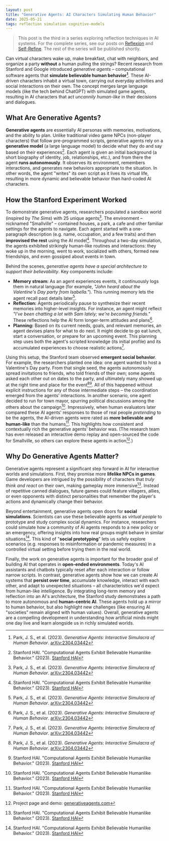 ```yaml
---
layout: post
title: "Generative Agents: AI Characters Simulating Human Behavior"
date: 2025-05-21
tags: reflection simulation cognitive-models
---
```


> This post is the third in a series exploring reflection techniques in AI systems. For the complete series, see our posts on [Reflexion](/2025/05/19/reflexion.html) and [Self-Refine](/2025/05/20/self-refine.html). The rest of the series will be published shortly.

Can virtual characters wake up, make breakfast, chat with neighbors, and organize a party **without** a human pulling the strings? Recent research from Stanford and Google introduced *generative agents* – computational software agents that **simulate believable human behavior[^1]**. These AI-driven characters inhabit a virtual town, carrying out everyday activities and social interactions on their own. The concept merges large language models (like the tech behind ChatGPT) with simulated game agents, resulting in AI characters that act *uncannily human-like* in their decisions and dialogues.

## What Are Generative Agents?

**Generative agents** are essentially AI personas with memories, motivations, and the ability to plan. Unlike traditional video game NPCs (non-player characters) that follow pre-programmed scripts, generative agents rely on a **generative model** (a large language model) to decide what they do and say based on their experiences[^2]. Each agent is given an initial background (a short biography of identity, job, relationships, etc.), and from there the agent **runs autonomously**. It observes its environment, remembers interactions, and generates new behaviors appropriate to the situation. In other words, the agent "writes" its own script as it lives its virtual life, resulting in more dynamic and believable behavior than hard-coded AI characters.

## How the Stanford Experiment Worked

To demonstrate generative agents, researchers populated a sandbox world (inspired by *The Sims*) with 25 unique agents[^1]. The environment – nicknamed "Smallville" – contained houses, a park, a cafe and other familiar settings for the agents to navigate. Each agent started with a one-paragraph description (e.g. name, occupation, and a few traits) and then **improvised the rest** using the AI model[^2]. Throughout a two-day simulation, the agents exhibited strikingly human-like routines and interactions: they woke up in the morning, went to work, socialized with others, formed new friendships, and even gossiped about events in town.

Behind the scenes, *generative agents have a special architecture to support their believability*. Key components include:

- **Memory stream:** As an agent experiences events, it continuously logs them in natural language (for example, *"John heard about the Valentine's Day party from Isabella."*). This running memory lets the agent recall past details later[^1].
- **Reflection:** Agents periodically pause to synthesize their recent memories into higher-level insights. For instance, an agent might reflect *"I've been chatting a lot with Sam lately; we're becoming friends."* These reflections help the AI form longer-term attitudes and plans[^1].
- **Planning:** Based on its current needs, goals, and relevant memories, an agent devises plans for what to do next. It might decide to go eat lunch, start a conversation, or prepare for an upcoming event. This planning step uses both the agent's scripted knowledge (its initial profile) and its accumulated experiences to choose realistic actions[^1].

Using this setup, the Stanford team observed **emergent social behavior**. For example, the researchers planted one idea: one agent wanted to host a Valentine's Day party. From that single seed, the agents autonomously spread invitations to friends, who told friends of their own; some agents asked each other out on dates to the party, and ultimately many showed up at the right time and place for the event[^1][^2]. All of this happened without explicit instructions for any of those intermediate steps – the coordination emerged from the agents' interactions. In another scenario, one agent decided to run for town mayor, spurring political discussions among the others about the campaign[^2]. Impressively, when human evaluators later compared these AI agents' responses to those of real people *pretending* to be the agents, the AI-driven agents were rated as **more believable and human-like** than the humans[^2]. This highlights how consistent and contextually rich the generative agents' behavior was. (The research team has even released an interactive demo replay and open-sourced the code for Smallville, so others can explore these agents in action[^3].)

## Why Do Generative Agents Matter?

Generative agents represent a significant step forward in AI for interactive worlds and simulations. First, they promise more **lifelike NPCs in games**. Game developers are intrigued by the possibility of characters that *truly think and react* on their own, making gameplay more immersive[^2]. Instead of repetitive canned dialogues, future games could feature villagers, allies, or even opponents with distinct personalities that remember the player's actions and dynamically change their behavior.

Beyond entertainment, generative agents open doors for **social simulations**. Scientists can use these believable agents as *virtual people* to prototype and study complex social dynamics. For instance, researchers could simulate how a community of AI agents responds to a new policy or an emergency, offering insights into how real groups might behave in similar situations[^2]. This kind of "**social prototyping**" lets us safely explore scenarios (e.g. responses to misinformation or pandemic measures) in a controlled virtual setting before trying them in the real world.

Finally, the work on generative agents is important for the broader goal of building AI that operates in **open-ended environments**. Today's AI assistants and chatbots typically reset after each interaction or follow narrow scripts. In contrast, generative agents show how we can create AI systems that **persist over time**, accumulate knowledge, interact with each other, and adapt to unexpected situations – all characteristics we'd expect from human-like intelligence. By integrating long-term memory and reflection into an AI's architecture, the Stanford study demonstrates a path to more autonomous and **human-centric AI**. These agents hold up a mirror to human behavior, but also highlight new challenges (like ensuring AI "societies" remain aligned with human values). Overall, generative agents are a compelling development in understanding how artificial minds might one day live and learn alongside us in richly simulated worlds.

[^1]: Park, J. S., et al. (2023). *Generative Agents: Interactive Simulacra of Human Behavior*. [arXiv:2304.03442](https://arxiv.org/abs/2304.03442)
[^2]: Stanford HAI. "Computational Agents Exhibit Believable Humanlike Behavior." (2023). [Stanford HAI](https://hai.stanford.edu/news/computational-agents-exhibit-believable-humanlike-behavior)
[^3]: Project page and demo: [generativeagents.com](https://generativeagents.com)
